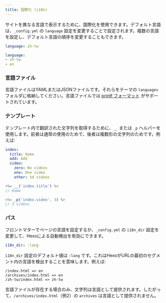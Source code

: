 ```yaml
---
title: 国際化 (i18n)
---
```

サイトを異なる言語で表示するために、国際化を使用できます。デフォルト言語は、`_config.yml` の `language` 設定を変更することで設定されます。複数の言語を設定し、デフォルト言語の順序を変更することもできます。

``` yaml
language: zh-tw

language:
- zh-tw
- en
```

### 言語ファイル

言語ファイルはYAMLまたはJSONファイルです。それらをテーマの `languages` フォルダに格納してください。言語ファイルでは [printf フォーマット](https://github.com/alexei/sprintf.js) がサポートされています。

### テンプレート

テンプレート内で翻訳された文字列を取得するために、`__` または `_p` ヘルパーを使用します。前者は通常の使用のためで、後者は複数形の文字列のためです。例えば:

``` yaml en.yml
index:
  title: Home
  add: Add
  video:
    zero: No videos
    one: One video
    other: %d videos
```

``` js
<%= __('index.title') %>
// Home

<%= _p('index.video', 3) %>
// 3 videos
```

### パス

フロントマターでページの言語を設定するか、`_config.yml` の `i18n_dir` 設定を変更して、Hexoによる自動検出を有効にできます。

``` yaml
i18n_dir: :lang
```

`i18n_dir` 設定のデフォルト値は `:lang` です。これはHexoがURLの最初のセグメント内の言語を検出することを意味します。例えば:

``` plain
/index.html => en
/archives/index.html => en
/zh-tw/index.html => zh-tw
```

言語ファイルが存在する場合のみ、文字列は言語として提供されます。したがって、`/archives/index.html`（例2）の `archives` は言語として提供されません。
